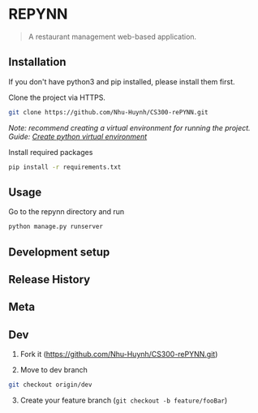 # REPYNN
> A restaurant management web-based application.


## Installation

If you don't have python3 and pip installed, please install them first.

Clone the project via HTTPS.

```sh
git clone https://github.com/Nhu-Huynh/CS300-rePYNN.git
```

_Note: recommend creating a virtual environment for running the project._
_Guide: [Create python virtual environment](https://docs.python.org/3/library/venv.html)_

Install required packages
```sh
pip install -r requirements.txt
```

## Usage 

Go to the repynn directory and run

```sh
python manage.py runserver
```

## Development setup



## Release History


## Meta


## Dev

1. Fork it (https://github.com/Nhu-Huynh/CS300-rePYNN.git)

2. Move to dev branch
```sh
git checkout origin/dev
```
3. Create your feature branch (`git checkout -b feature/fooBar`)


